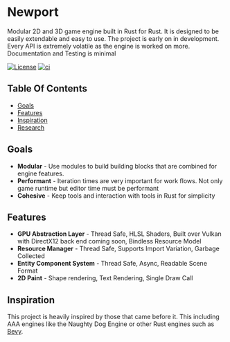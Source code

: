 # Newport
Modular 2D and 3D game engine built in Rust for Rust. It is designed to be easily extendable and easy to use. The project is early on in development. Every API is extremely volatile as the engine is worked on more. Documentation and Testing is minimal

[![License](https://img.shields.io/badge/License-Apache%202.0-blue.svg)](https://opensource.org/licenses/Apache-2.0)
[![ci](https://github.com/colbyhall/newport/actions/workflows/ci.yml/badge.svg)](https://github.com/colbyhall/newport/actions/workflows/ci.yml)

## Table Of Contents
* [Goals](#goals)
* [Features](#features)
* [Inspiration](#inspiration)
* [Research](./RESEARCH.md)

## Goals
* **Modular** - Use modules to build building blocks that are combined for engine features. 
* **Performant** - Iteration times are very important for work flows. Not only game runtime but editor time must be performant
* **Cohesive** - Keep tools and interaction with tools in Rust for simplicity

## Features
* **GPU Abstraction Layer** - Thread Safe, HLSL Shaders, Built over Vulkan with DirectX12 back end coming soon, Bindless Resource Model
* **Resource Manager** - Thread Safe, Supports Import Variation, Garbage Collected
* **Entity Component System** - Thread Safe, Async, Readable Scene Format
* **2D Paint** - Shape rendering, Text Rendering, Single Draw Call

## Inspiration
This project is heavily inspired by those that came before it. This including AAA engines like the Naughty Dog Engine or other Rust engines such as [Bevy](https://github.com/bevyengine/bevy).
